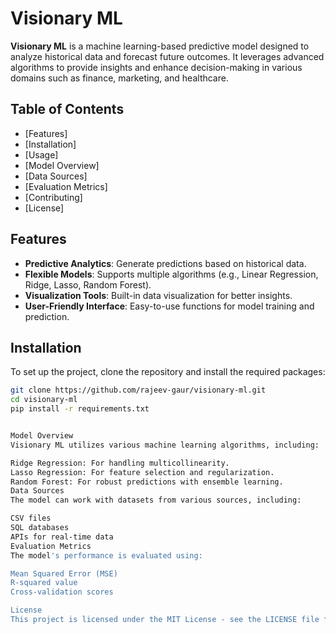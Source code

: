 # Visionary ML

**Visionary ML** is a machine learning-based predictive model designed to analyze historical data and forecast future outcomes. It leverages advanced algorithms to provide insights and enhance decision-making in various domains such as finance, marketing, and healthcare.

## Table of Contents

- [Features]
- [Installation]
- [Usage]
- [Model Overview]
- [Data Sources]
- [Evaluation Metrics]
- [Contributing]
- [License]

## Features

- **Predictive Analytics**: Generate predictions based on historical data.
- **Flexible Models**: Supports multiple algorithms (e.g., Linear Regression, Ridge, Lasso, Random Forest).
- **Visualization Tools**: Built-in data visualization for better insights.
- **User-Friendly Interface**: Easy-to-use functions for model training and prediction.

## Installation

To set up the project, clone the repository and install the required packages:

```bash
git clone https://github.com/rajeev-gaur/visionary-ml.git
cd visionary-ml
pip install -r requirements.txt


Model Overview
Visionary ML utilizes various machine learning algorithms, including:

Ridge Regression: For handling multicollinearity.
Lasso Regression: For feature selection and regularization.
Random Forest: For robust predictions with ensemble learning.
Data Sources
The model can work with datasets from various sources, including:

CSV files
SQL databases
APIs for real-time data
Evaluation Metrics
The model's performance is evaluated using:

Mean Squared Error (MSE)
R-squared value
Cross-validation scores

License
This project is licensed under the MIT License - see the LICENSE file for details.
